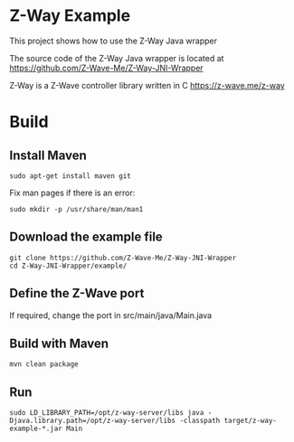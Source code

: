 # Z-Way Example

This project shows how to use the Z-Way Java wrapper

The source code of the Z-Way Java wrapper is located at https://github.com/Z-Wave-Me/Z-Way-JNI-Wrapper

Z-Way is a Z-Wave controller library written in C https://z-wave.me/z-way

# Build

## Install Maven 

```
sudo apt-get install maven git
```

Fix man pages if there is an error:
```
sudo mkdir -p /usr/share/man/man1
```

## Download the example file

```
git clone https://github.com/Z-Wave-Me/Z-Way-JNI-Wrapper
cd Z-Way-JNI-Wrapper/example/
```

## Define the Z-Wave port

If required, change the port in src/main/java/Main.java

## Build with Maven

```
mvn clean package
```

## Run

```
sudo LD_LIBRARY_PATH=/opt/z-way-server/libs java -Djava.library.path=/opt/z-way-server/libs -classpath target/z-way-example-*.jar Main
```
